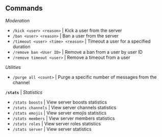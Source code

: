 ## Commands

*Moderation*

- `/kick <user> <reason>` | Kick a user from the server
- `/ban <user> <reason>` | Ban a user from the server
- `/timeout <user> <time> <reason>` | Timeout a user for a specified duration
- `/remove ban <User ID>` | Remove a ban from a user by user ID
- `/remove timeout <user>` | Remove a timeout from a user

*Utilities*

- `/purge all <count>` | Purge a specific number of messages from the channel

**`/stats`** | *Statistics*

- `/stats boosts` | View server boosts statistics
- `/stats channels` | View server channels statistics
- `/stats emojis` | View server emojis statistics
- `/stats members` | View server members statistics
- `/stats roles` | View server roles statistics
- `/stats server` | View server statistics